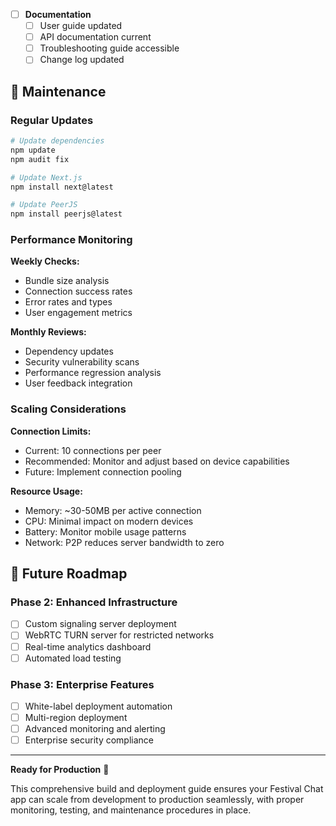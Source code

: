 - [ ] **Documentation**
  - [ ] User guide updated
  - [ ] API documentation current
  - [ ] Troubleshooting guide accessible
  - [ ] Change log updated

## 🔧 Maintenance

### Regular Updates

```bash
# Update dependencies
npm update
npm audit fix

# Update Next.js
npm install next@latest

# Update PeerJS
npm install peerjs@latest
```

### Performance Monitoring

**Weekly Checks:**
- Bundle size analysis
- Connection success rates
- Error rates and types
- User engagement metrics

**Monthly Reviews:**
- Dependency updates
- Security vulnerability scans  
- Performance regression analysis
- User feedback integration

### Scaling Considerations

**Connection Limits:**
- Current: 10 connections per peer
- Recommended: Monitor and adjust based on device capabilities
- Future: Implement connection pooling

**Resource Usage:**
- Memory: ~30-50MB per active connection
- CPU: Minimal impact on modern devices
- Battery: Monitor mobile usage patterns
- Network: P2P reduces server bandwidth to zero

## 🚀 Future Roadmap

### Phase 2: Enhanced Infrastructure
- [ ] Custom signaling server deployment
- [ ] WebRTC TURN server for restricted networks
- [ ] Real-time analytics dashboard
- [ ] Automated load testing

### Phase 3: Enterprise Features
- [ ] White-label deployment automation
- [ ] Multi-region deployment
- [ ] Advanced monitoring and alerting
- [ ] Enterprise security compliance

---

**Ready for Production** 🎉

This comprehensive build and deployment guide ensures your Festival Chat app can scale from development to production seamlessly, with proper monitoring, testing, and maintenance procedures in place.
